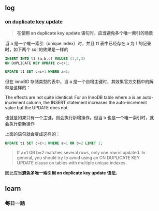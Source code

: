 ## log

### [on duplicate key update](https://blog.csdn.net/qq_42046105/article/details/125240696)

> **在使用 on duplicate key update 语句时，应当避免多个唯一索引的场景**

当 a 是一个唯一索引（unique index）时，并且 t1 表中已经存在 a 为 1 的记录时，如下两个 sql 的效果是一样的

```sql
INSERT INTO t1 (a,b,c) VALUES (1,2,3)
ON DUPLICATE KEY UPDATE c=c+1;
```

```sql
UPDATE t1 SET c=c+1 WHERE a=1;
```

但在 innoBD 存储类型的表中，当 a 是一个自增主键时，其效果官方文档中的解释是这样的：

The effects are not quite identical: For an InnoDB table where a is an auto-increment column, the INSERT statement increases the auto-increment value but the UPDATE does not.

也就是如果只有一个主键，则会执行新增操作，但当 b 也是一个唯一索引时，就会执行更新操作

上面的语句就会变成这样的：

```sql
UPDATE t1 SET c=c+1 WHERE a=1 OR b=2 LIMIT 1;
```

> If a=1 OR b=2 matches several rows, only one row is updated. In general, you should try to avoid using an ON DUPLICATE KEY UPDATE clause on tables with multiple unique indexes.

因此应当**避免多唯一索引用 on deplicate key update 语法**。‍‍‍‍‍‍‍‍‍‍‍‍‍

## learn

### 每日一题



